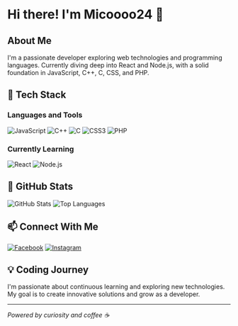 # Hi there! I'm Micoooo24 👋

## About Me
I'm a passionate developer exploring web technologies and programming languages. Currently diving deep into React and Node.js, with a solid foundation in JavaScript, C++, C, CSS, and PHP.

## 🚀 Tech Stack

### Languages and Tools
![JavaScript](https://img.shields.io/badge/-JavaScript-F7DF1E?style=flat-square&logo=javascript&logoColor=black)
![C++](https://img.shields.io/badge/-C++-00599C?style=flat-square&logo=cplusplus&logoColor=white)
![C](https://img.shields.io/badge/-C-A8B9CC?style=flat-square&logo=c&logoColor=white)
![CSS3](https://img.shields.io/badge/-CSS3-1572B6?style=flat-square&logo=css3&logoColor=white)
![PHP](https://img.shields.io/badge/-PHP-777BB4?style=flat-square&logo=php&logoColor=white)

### Currently Learning
![React](https://img.shields.io/badge/-React-61DAFB?style=flat-square&logo=react&logoColor=black)
![Node.js](https://img.shields.io/badge/-Node.js-339933?style=flat-square&logo=nodedotjs&logoColor=white)

## 🌈 GitHub Stats
![GitHub Stats](https://github-readme-stats.vercel.app/api?username=Micoooo24&theme=radical&show_icons=true&hide_border=true)
![Top Languages](https://github-readme-stats.vercel.app/api/top-langs/?username=Micoooo24&layout=compact&theme=radical&hide_border=true)

## 📫 Connect With Me
[![Facebook](https://img.shields.io/badge/-Facebook-1877F2?style=flat-square&logo=facebook&logoColor=white)](https://www.facebook.com/micsrabs)
[![Instagram](https://img.shields.io/badge/-Instagram-E4405F?style=flat-square&logo=instagram&logoColor=white)](https://www.instagram.com/027_fl/)

## 💡 Coding Journey
I'm passionate about continuous learning and exploring new technologies. My goal is to create innovative solutions and grow as a developer.

---
*Powered by curiosity and coffee ☕*
